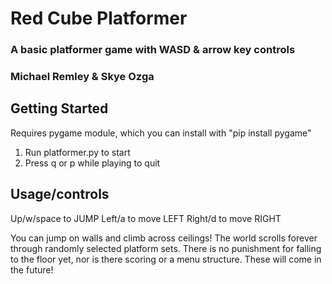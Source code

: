 # Red Cube Platformer

### A basic platformer game with WASD & arrow key controls

### Michael Remley & Skye Ozga

## Getting Started
Requires pygame module, which you can install with "pip install pygame"
1. Run platformer.py to start
1. Press q or p while playing to quit

## Usage/controls
Up/w/space to JUMP
Left/a to move LEFT
Right/d to move RIGHT

You can jump on walls and climb across ceilings!
The world scrolls forever through randomly selected platform sets.
There is no punishment for falling to the floor yet, nor is there scoring or a menu structure. These will come in the future!
